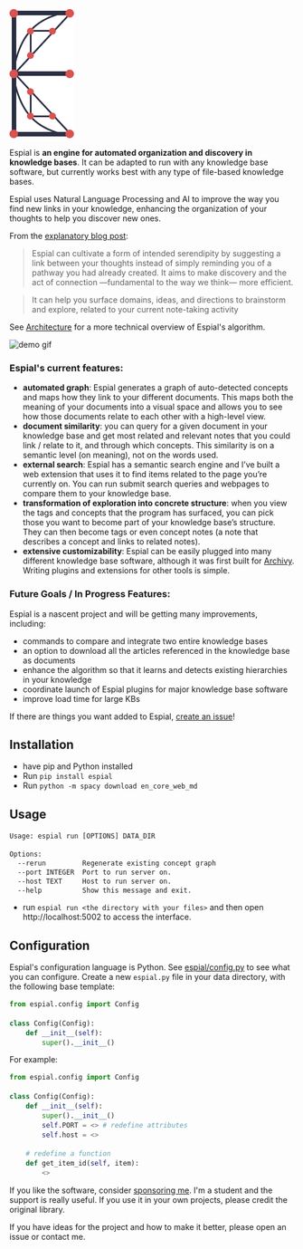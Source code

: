 ![logo](/img/logo.png)

Espial is **an engine for automated organization and discovery in knowledge bases**. It can be adapted to run with any knowledge base software, but currently works best with any type of file-based knowledge bases.

Espial uses Natural Language Processing and AI to improve the way you find new links in your knowledge, enhancing the organization of your thoughts to help you discover new ones.

From the [explanatory blog post](https://uzpg.me/2022/01/29/redefining-PKM-with-nlp.html):

> Espial can cultivate a form of intended serendipity by suggesting a link between your thoughts instead of simply reminding you of a pathway you had already created. It aims to make discovery and the act of connection —fundamental to the way we think— more efficient.

> It can help you surface domains, ideas, and directions to brainstorm and explore, related to your current note-taking activity

See [Architecture](/ARCHITECTURE.md) for a more technical overview of Espial's algorithm.
 
![demo gif](/img/espial.gif)

### Espial's current features:

- **automated graph**: Espial generates a graph of auto-detected concepts and maps how they link to your different documents. This maps both the meaning of your documents into a visual space and allows you to see how those documents relate to each other with a high-level view.
- **document similarity**: you can query for a given document in your knowledge base and get most related and relevant notes that you could link / relate to it, and through which concepts. This similarity is on a semantic level (on meaning), not on the words used.
- **external search**: Espial has a semantic search engine and I’ve built a web extension that uses it to find items related to the page you’re currently on. You can run submit search queries and webpages to compare them to your knowledge base.
- **transformation of exploration into concrete structure**: when you view the tags and concepts that the program has surfaced, you can pick those you want to become part of your knowledge base’s structure. They can then become tags or even concept notes (a note that describes a concept and links to related notes).
- **extensive customizability**: Espial can be easily plugged into many different knowledge base software, although it was first built for [Archivy](https://archivy.github.io). Writing plugins and extensions for other tools is simple.

### Future Goals / In Progress Features:

Espial is a nascent project and will be getting many improvements, including:

- commands to compare and integrate two entire knowledge bases
- an option to download all the articles referenced in the knowledge base as documents
- enhance the algorithm so that it learns and detects existing hierarchies in your knowledge
- coordinate launch of Espial plugins for major knowledge base software
- improve load time for large KBs

If there are things you want added to Espial, [create an issue](https://github.com/Uzay-G/espial/issues)!

## Installation
- have pip and Python installed
- Run `pip install espial`
- Run `python -m spacy download en_core_web_md`

## Usage
```
Usage: espial run [OPTIONS] DATA_DIR

Options:
  --rerun         Regenerate existing concept graph
  --port INTEGER  Port to run server on.
  --host TEXT     Host to run server on.
  --help          Show this message and exit.
```
- run `espial run <the directory with your files>` and then open http://localhost:5002 to access the interface.

## Configuration

Espial's configuration language is Python. See [espial/config.py](/espial/config.py) to see what you can configure. Create a new `espial.py` file in your data directory, with the following base template:

```python
from espial.config import Config

class Config(Config):
    def __init__(self):
        super().__init__()
```

For example:

```python
from espial.config import Config

class Config(Config):
    def __init__(self):
        super().__init__()
		self.PORT = <> # redefine attributes
		self.host = <>
	
	# redefine a function
	def get_item_id(self, item):
		<>
```

If you like the software, consider [sponsoring me](https://github.com/Uzay-G/espial). I'm a student and the support is really useful. If you use it in your own projects, please credit the original library.

If you have ideas for the project and how to make it better, please open an issue or contact me.

